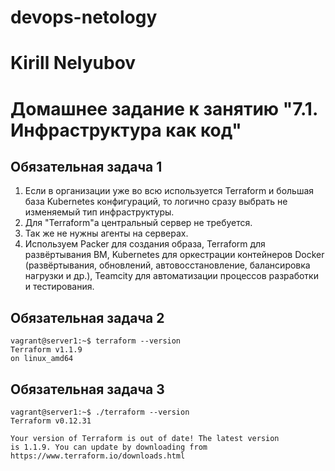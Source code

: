 # devops-netology
# Kirill Nelyubov

# Домашнее задание к занятию "7.1. Инфраструктура как код"

## Обязательная задача 1
1. Если в организации уже во всю используется Terraform и большая база Kubernetes конфигураций, то логично сразу выбрать не изменяемый тип инфраструктуры. 
2. Для "Terraform"а центральный сервер не требуется.
3. Так же не нужны агенты на серверах.
4. Используем Packer для создания образа, Terraform для развёртывания ВМ, Kubernetes для оркестрации контейнеров Docker (развёртывания, обновлений, автовосстановление, балансировка нагрузки и др.), Teamcity для автоматизации процессов разработки и тестирования.

## Обязательная задача 2
    vagrant@server1:~$ terraform --version
    Terraform v1.1.9
    on linux_amd64

## Обязательная задача 3
    vagrant@server1:~$ ./terraform --version
    Terraform v0.12.31
    
    Your version of Terraform is out of date! The latest version
    is 1.1.9. You can update by downloading from https://www.terraform.io/downloads.html

#